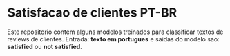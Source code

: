 # Satisfacao de clientes PT-BR
Este repositorio contem alguns modelos treinados para classificar textos de reviews de clientes. Entrada: **texto em portugues** e saidas do modelo sao: **satisfied** ou **not satisfied**.






 

